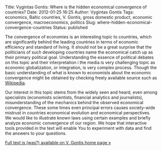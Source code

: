 Title: Vygintas Gontis: Where is the hidden economical convergence of countries?
Date: 2012-01-25 16:25
Author: Vygintas Gontis
Tags: economics, Baltic countries, V. Gontis, gross domestic product, economic convergence, macroeconomics, politics
Slug: where-hidden-economical-convergence-countries
Status: published

The
convergence of economies is an interesting topic to countries, which are
significantly behind the leading countries in terms of economic
efficiency and standard of living. It should not be a great surprise
that the politicians of such developing countries name the economical
catch up as their primary political goal. Understanding the essence of
political debates on this topic and their interpretation i the media is
very challenging topic as economic globalization, or integration, is
very complex process. Though the basic understanding of what is known to
economists about the economic convergence might be obtained by checking
freely available source such as
[Wikipedia](https://en.wikipedia.org/wiki/Convergence_(economics)).

Our interest in this topic stems from the widely seen and heard, even
among specialists (economists scientists, financial analytics and
journalists), misunderstanding of the mechanics behind the observed
economical convergence. These some times even principal errors causes
society-wide mistrust in countries economical evolution and economical
perspectives. We would like to illustrate known laws using certain
examples and briefly analyze economic convergence of our region. We hope
that interactive tools provided in the text will enable You to
experiment with data and find the answers to your questions.

[Full text is (was?) available on V. Gontis home page
»](https://gontis.eu/2012/01/kur-slepiasi-saliu-ekonomine-konvergencija/)
